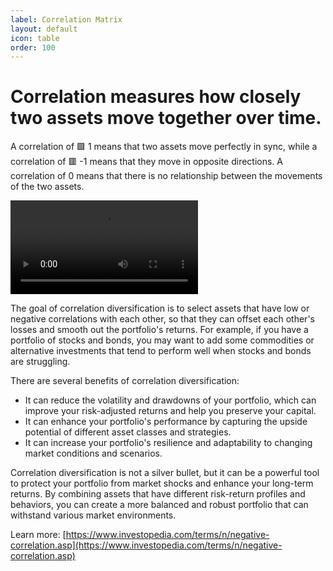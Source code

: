 ```yaml
---
label: Correlation Matrix
layout: default
icon: table
order: 100
---
```


# Correlation measures how closely two assets move together over time.

A correlation of 🟩 1 means that two assets move perfectly in sync, while a correlation of 🟥 -1 means that they move in opposite directions. A correlation of 0 means that there is no relationship between the movements of the two assets.

<video controls>
  <source src="https://getnimbus.io/video-pricing/correlation-matrix.mp4" type="video/mp4">
</video>

The goal of correlation diversification is to select assets that have low or negative correlations with each other, so that they can offset each other's losses and smooth out the portfolio's returns. For example, if you have a portfolio of stocks and bonds, you may want to add some commodities or alternative investments that tend to perform well when stocks and bonds are struggling.

There are several benefits of correlation diversification:

- It can reduce the volatility and drawdowns of your portfolio, which can improve your risk-adjusted returns and help you preserve your capital.
- It can enhance your portfolio's performance by capturing the upside potential of different asset classes and strategies.
- It can increase your portfolio's resilience and adaptability to changing market conditions and scenarios.

Correlation diversification is not a silver bullet, but it can be a powerful tool to protect your portfolio from market shocks and enhance your long-term returns. By combining assets that have different risk-return profiles and behaviors, you can create a more balanced and robust portfolio that can withstand various market environments.

Learn more: [https://www.investopedia.com/terms/n/negative-correlation.asp](https://www.investopedia.com/terms/n/negative-correlation.asp)

